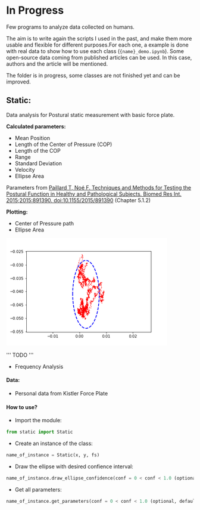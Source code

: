 # In Progress

Few programs to analyze data collected on humans.

The aim is to write again the scripts I used in the past, and make them more usable and flexible for different purposes.For each one, a example is done with real data to show how to use each class (`{name}_demo.ipynb`). Some open-source data coming from published articles can be used. In this case, authors and the article will be mentioned. 

The folder is in progress, some classes are not finished yet and can be improved. 

## Static: 
Data analysis for Postural static measurement with basic force plate. 

__Calculated parameters:__
- Mean Position
- Length of the Center of Pressure (COP)
- Length of the COP
- Range
- Standard Deviation
- Velocity 
- Ellipse Area

Parameters from [Paillard T, Noé F. Techniques and Methods for Testing the Postural Function in Healthy and Pathological Subjects. Biomed Res Int. 2015;2015:891390. doi:10.1155/2015/891390](https://pubmed.ncbi.nlm.nih.gov/26640800/) (Chapter 5.1.2)

__Plotting:__
- Center of Pressure path 
- Ellipse Area 

![alt -text](https://github.com/romainBechet/Movement_Science/blob/master/images/readme/static.png)

''' TODO ''' 
- Frequency Analysis 

#### Data: 
- Personal data from Kistler Force Plate 

#### How to use?
- Import the module: 
```python 
from static import Static
``` 
- Create an instance of the class: 
```python
name_of_instance = Static(x, y, fs)
```

- Draw the ellipse with desired confience interval: 
```python
name_of_instance.draw_ellipse_confidence(conf = 0 < conf < 1.0 (optional, default = 0.95), **kwargs)
```

- Get all parameters:
```python 
name_of_instance.get_parameters(conf = 0 < conf < 1.0 (optional, default = 0.95))
```
